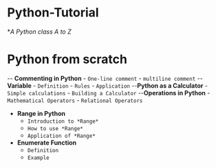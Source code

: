 # Python-Tutorial
**A Python class A to Z*
# Python from scratch
-- **Commenting in Python**
    - `One-line comment`
    - `multiline comment`
-- **Variable** 
    - `Definition`
    - `Rules`
    - `Application`
--**Python as a Calculator**
    - `Simple calculations`
    - `Building a Calculator`
--**Operations in Python**
    - `Mathematical Operators`
    - `Relational Operators`
- **Range in Python**
    - `Introduction to *Range*`
    - `How to use *Range*`
    - `Application of *Range*`
- **Enumerate Function**
    - `Definition`
    - `Example` 
